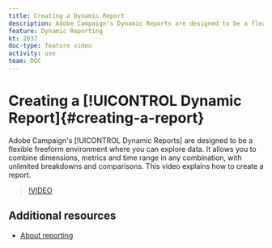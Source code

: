 ```yaml
---
title: Creating a Dynamic Report
description: Adobe Campaign's Dynamic Reports are designed to be a flexible freeform environment where you can explore data. It allows you to combine dimensions, metrics and time range in any combination, with unlimited breakdowns and comparisons. This video explains how to create a report.
feature: Dynamic Reporting
kt: 2037
doc-type: feature video
activity: use
team: DOC
---
```


# Creating a [!UICONTROL Dynamic Report]{#creating-a-report}

Adobe Campaign's [!UICONTROL Dynamic Reports] are designed to be a flexible freeform environment where you can explore data. It allows you to combine dimensions, metrics and time range in any combination, with unlimited breakdowns and comparisons. This video explains how to create a report.

>[!VIDEO](https://video.tv.adobe.com/v/25264/?quality=12)

## Additional resources

* [About reporting](https://docs.adobe.com/content/help/en/campaign-standard/using/reporting/about-reporting/about-dynamic-reports.html)
